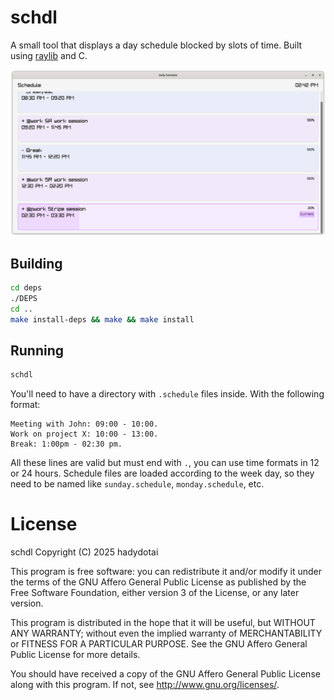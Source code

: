 # schdl

A small tool that displays a day schedule blocked by slots of time. Built using
[raylib](https://www.raylib.com/) and C.

![Screenshot](screenshot.png)

## Building

```sh
cd deps
./DEPS
cd ..
make install-deps && make && make install
```

## Running

```sh
schdl
```

You'll need to have a directory with `.schedule` files inside. With the
following format:

```
Meeting with John: 09:00 - 10:00.
Work on project X: 10:00 - 13:00.
Break: 1:00pm - 02:30 pm.
```

All these lines are valid but must end with `.`, you can use time formats in 12
or 24 hours. Schedule files are loaded according to the week day, so they need
to be named like `sunday.schedule`, `monday.schedule`, etc.

# License

schdl Copyright (C) 2025 hadydotai

This program is free software: you can redistribute it and/or modify it under
the terms of the GNU Affero General Public License as published by the Free
Software Foundation, either version 3 of the License, or any later version.

This program is distributed in the hope that it will be useful, but WITHOUT ANY
WARRANTY; without even the implied warranty of MERCHANTABILITY or FITNESS FOR A
PARTICULAR PURPOSE. See the GNU Affero General Public License for more details.

You should have received a copy of the GNU Affero General Public License along
with this program. If not, see <http://www.gnu.org/licenses/>.
